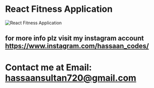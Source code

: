 # React Fitness Application

![React Fitness Application](https://i.ibb.co/Yt9spGc/image.png)

## for more info plz visit my instagram account https://www.instagram.com/hassaan_codes/
# Contact me at Email: hassaansultan720@gmail.com
